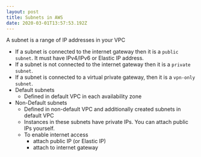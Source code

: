 ```yaml
---
layout: post
title: Subnets in AWS
date: 2020-03-01T13:57:53.192Z
---
```

A subnet is a range of IP addresses in your VPC

- If a subnet is connected to the internet gateway then it is a `public subnet`. It must have IPv4/IPv6 or Elastic IP address.
- If a subnet is not connected to the internet gateway then it is a `private subnet`.
- If a subnet is connected to a virtual private gateway, then it is a `vpn-only subnet`.
- Default subnets
    - Defined in default VPC in each availability zone
- Non-Default subnets
    - Defined in non-default VPC and additionally created subnets in default VPC
    - Instances in these subnets have private IPs. You can attach public IPs yourself. 
    - To enable internet access
      - attach public IP (or Elastic IP)
      - attach to internet gateway 
